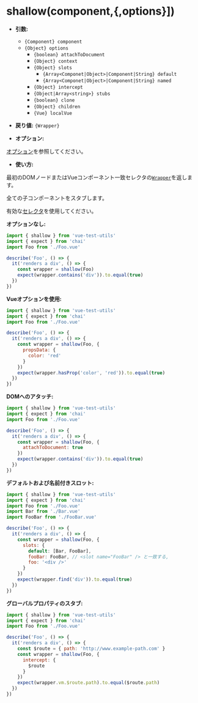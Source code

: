 # shallow(component,{,options}])

- **引数:**

  - `{Component} component`
  - `{Object} options`
    - `{boolean} attachToDocument`
    - `{Object} context`
    - `{Object} slots`
        - `{Array<Componet|Object>|Component|String} default`
        - `{Array<Componet|Object>|Component|String} named`
    - `{Object} intercept`
    - `{Object|Array<string>} stubs`
    - `{boolean} clone`
    - `{Object} children`
    - `{Vue} localVue`

- **戻り値:** `{Wrapper}`

- **オプション:**

[オプション](/docs/ja/api/options.md)を参照してください。

- **使い方:**

最初のDOMノードまたはVueコンポーネント一致セレクタの[`Wrapper`](/docs/ja/api/wrapper/README.md)を返します。

全ての子コンポーネントをスタブします。

有効な[セレクタ](/docs/ja/api/selectors.md)を使用してください。

**オプションなし:**

```js
import { shallow } from 'vue-test-utils'
import { expect } from 'chai'
import Foo from './Foo.vue'

describe('Foo', () => {
  it('renders a div', () => {
    const wrapper = shallow(Foo)
    expect(wrapper.contains('div')).to.equal(true)
  })
})
```

**Vueオプションを使用:**

```js
import { shallow } from 'vue-test-utils'
import { expect } from 'chai'
import Foo from './Foo.vue'

describe('Foo', () => {
  it('renders a div', () => {
    const wrapper = shallow(Foo, {
      propsData: {
        color: 'red'
      }
    })
    expect(wrapper.hasProp('color', 'red')).to.equal(true)
  })
})
```

**DOMへのアタッチ:**

```js
import { shallow } from 'vue-test-utils'
import { expect } from 'chai'
import Foo from './Foo.vue'

describe('Foo', () => {
  it('renders a div', () => {
    const wrapper = shallow(Foo, {
      attachToDocument: true
    })
    expect(wrapper.contains('div')).to.equal(true)
  })
})
```

**デフォルトおよび名前付きスロット:**

```js
import { shallow } from 'vue-test-utils'
import { expect } from 'chai'
import Foo from './Foo.vue'
import Bar from './Bar.vue'
import FooBar from './FooBar.vue'

describe('Foo', () => {
  it('renders a div', () => {
    const wrapper = shallow(Foo, {
      slots: {
        default: [Bar, FooBar],
        fooBar: FooBar, // <slot name="FooBar" /> と一致する,
        foo: '<div />'
      }
    })
    expect(wrapper.find('div')).to.equal(true)
  })
})
```

**グローバルプロパティのスタブ:**

```js
import { shallow } from 'vue-test-utils'
import { expect } from 'chai'
import Foo from './Foo.vue'

describe('Foo', () => {
  it('renders a div', () => {
    const $route = { path: 'http://www.example-path.com' }
    const wrapper = shallow(Foo, {
      intercept: {
        $route
      }
    })
    expect(wrapper.vm.$route.path).to.equal($route.path)
  })
})
```
